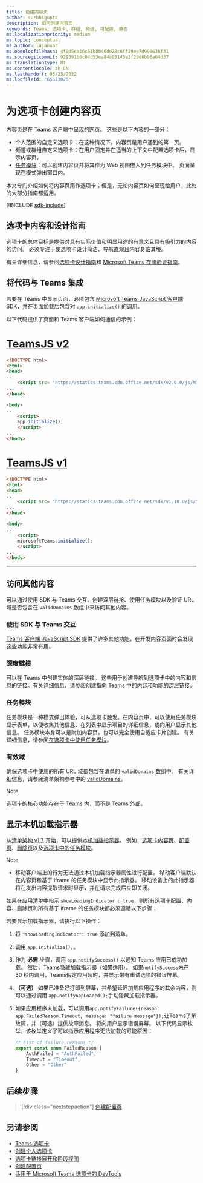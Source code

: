 ```yaml
---
title: 创建内容页
author: surbhigupta
description: 如何创建内容页
keywords: Teams, 选项卡, 群组, 频道, 可配置, 静态
ms.localizationpriority: medium
ms.topic: conceptual
ms.author: lajanuar
ms.openlocfilehash: 4f0d5ea16c51b8b40dd28c6ff29ee7d990636f31
ms.sourcegitcommit: 929391b6c04d53ea84a93145e2f29d6b96a64d37
ms.translationtype: MT
ms.contentlocale: zh-CN
ms.lasthandoff: 05/25/2022
ms.locfileid: "65673025"
---
```

# <a name="create-a-content-page-for-your-tab"></a>为选项卡创建内容页

内容页是在 Teams 客户端中呈现的网页。 这些是以下内容的一部分：

* 个人范围的自定义选项卡：在这种情况下，内容页是用户遇到的第一页。
* 频道或群组自定义选项卡：在用户固定并在适当的上下文中配置选项卡后，显示内容页。
* [任务模块](~/task-modules-and-cards/what-are-task-modules.md)：可以创建内容页并将其作为 Web 视图嵌入到任务模块中。 页面呈现在模式弹出窗口内。

本文专门介绍如何将内容页用作选项卡；但是，无论内容页如何呈现给用户，此处的大部分指南都适用。

[!INCLUDE [sdk-include](~/includes/sdk-include.md)]

## <a name="tab-content-and-design-guidelines"></a>选项卡内容和设计指南

选项卡的总体目标是提供对具有实际价值和明显用途的有意义且具有吸引力的内容的访问。 必须专注于使选项卡设计简洁、导航直观且内容身临其境。

有关详细信息，请参阅[选项卡设计指南](~/tabs/design/tabs.md)和 [Microsoft Teams 存储验证指南](~/concepts/deploy-and-publish/appsource/prepare/teams-store-validation-guidelines.md)。

## <a name="integrate-your-code-with-teams"></a>将代码与 Teams 集成

若要在 Teams 中显示页面，必须包含 [Microsoft Teams JavaScript 客户端 SDK](/javascript/api/overview/msteams-client?view=msteams-client-js-latest&preserve-view=true)，并在页面加载后包含对 `app.initialize()` 的调用。

以下代码提供了页面和 Teams 客户端如何通信的示例：

# <a name="teamsjs-v2"></a>[TeamsJS v2](#tab/teamsjs-v2)

```html
<!DOCTYPE html>
<html>
<head>
...
    <script src= 'https://statics.teams.cdn.office.net/sdk/v2.0.0/js/MicrosoftTeams.min.js'></script>
...
</head>

<body>
...
    <script>
    app.initialize();
    </script>
...
</body>
```

# <a name="teamsjs-v1"></a>[TeamsJS v1](#tab/teamsjs-v1)

```html
<!DOCTYPE html>
<html>
<head>
...
    <script src= 'https://statics.teams.cdn.office.net/sdk/v1.10.0/js/MicrosoftTeams.min.js'></script>
...
</head>

<body>
...
    <script>
    microsoftTeams.initialize();
    </script>
...
</body>
```

***

## <a name="access-additional-content"></a>访问其他内容

可以通过使用 SDK 与 Teams 交互、创建深层链接、使用任务模块以及验证 URL 域是否包含在 `validDomains` 数组中来访问其他内容。

### <a name="use-the-sdk-to-interact-with-teams"></a>使用 SDK 与 Teams 交互

[Teams 客户端 JavaScript SDK](~/tabs/how-to/using-teams-client-sdk.md) 提供了许多其他功能，在开发内容页面时会发现这些功能非常有用。

### <a name="deep-links"></a>深度链接

可以在 Teams 中创建实体的深层链接。 这些用于创建导航到选项卡中的内容和信息的链接。有关详细信息，请参阅[创建指向 Teams 中的内容和功能的深层链接](~/concepts/build-and-test/deep-links.md)。

### <a name="task-modules"></a>任务模块

任务模块是一种模式弹出体验，可从选项卡触发。在内容页中，可以使用任务模块显示表单，以便收集其他信息、在列表中显示项目的详细信息，或向用户显示其他信息。 任务模块本身可以是附加内容页，也可以完全使用自适应卡片创建。 有关详细信息，请参阅[在选项卡中使用任务模块](~/task-modules-and-cards/task-modules/task-modules-tabs.md)。

### <a name="valid-domains"></a>有效域

确保选项卡中使用的所有 URL 域都包含在[清单](~/concepts/build-and-test/apps-package.md)的 `validDomains` 数组中。 有关详细信息，请参阅清单架构参考中的 [validDomains](~/resources/schema/manifest-schema.md#validdomains)。

> [!NOTE]
> 选项卡的核心功能存在于 Teams 内，而不是 Teams 外部。

## <a name="show-a-native-loading-indicator"></a>显示本机加载指示器

从[清单架构 v1.7](../../../resources/schema/manifest-schema.md) 开始，可以提供[本机加载指示器](../../../resources/schema/manifest-schema.md#showloadingindicator)。 例如，[选项卡内容页](#integrate-your-code-with-teams)、[配置页](configuration-page.md)、[删除页](removal-page.md)以及[选项卡中的任务模块](../../../task-modules-and-cards/task-modules/task-modules-tabs.md)。

> [!NOTE]
>
> * 移动客户端上的行为无法通过本机加载指示器属性进行配置。 移动客户端默认在内容页和基于 iframe 的任务模块中显示此指示器。 移动设备上的此指示器将在发出内容提取请求时显示，并在请求完成后立即关闭。

如果在应用清单中指示 `showLoadingIndicator : true`，则所有选项卡配置、内容、删除页和所有基于 iframe 的任务模块都必须遵循以下步骤：

若要显示加载指示器，请执行以下操作：

1. 将 `"showLoadingIndicator": true` 添加到清单。
1. 调用 `app.initialize();`。
1. 作为 **必需** 步骤，调用 `app.notifySuccess()` 以通知 Teams 应用已成功加载。 然后，Teams隐藏加载指示器（如果适用）。 如果`notifySuccess`未在 30 秒内调用，Teams假定应用超时，并显示带有重试选项的错误屏幕。
1. **（可选）** 如果已准备好打印到屏幕，并希望延迟加载应用程序的其余内容，则可以通过调用 `app.notifyAppLoaded();`手动隐藏加载指示器。
1. 如果应用程序未加载，可以调用`app.notifyFailure({reason: app.FailedReason.Timeout, message: "failure message"});`让Teams了解故障，并（可选）提供故障消息。 将向用户显示错误屏幕。 以下代码显示枚举，该枚举定义了可以指示应用程序无法加载的可能原因：

    ```typescript
    /* List of failure reasons */
    export const enum FailedReason {
        AuthFailed = "AuthFailed",
        Timeout = "Timeout",
        Other = "Other"
    }
    ```

## <a name="next-step"></a>后续步骤

> [!div class="nextstepaction"]
> [创建配置页](~/tabs/how-to/create-tab-pages/configuration-page.md)

## <a name="see-also"></a>另请参阅

* [Teams 选项卡](~/tabs/what-are-tabs.md)
* [创建个人选项卡](~/tabs/how-to/create-personal-tab.md)
* [选项卡链接展开和阶段视图](~/tabs/tabs-link-unfurling.md)
* [创建配置页](~/tabs/how-to/create-tab-pages/configuration-page.md)
* [适用于 Microsoft Teams 选项卡的 DevTools](~/tabs/how-to/developer-tools.md)
